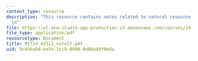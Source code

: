 ```yaml
---
content_type: resource
description: "This resource contains notes related to natural resource economics II.\r\
  \n"
file: https://ol-ocw-studio-app-production.s3.amazonaws.com/courses/14-42-environmental-policy-and-economics-spring-2011/9c456a8deefe2cc909900d88a89f0e8a_MIT14_42S11_note17.pdf
file_type: application/pdf
resourcetype: Document
title: MIT14_42S11_note17.pdf
uid: 9c456a8d-eefe-2cc9-0990-0d88a89f0e8a
---
```

